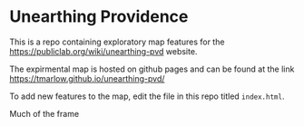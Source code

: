 # Unearthing Providence

This is a repo containing exploratory map features for the https://publiclab.org/wiki/unearthing-pvd website.

The expirmental map is hosted on github pages and can be found at the link https://tmarlow.github.io/unearthing-pvd/

To add new features to the map, edit the file in this repo titled `index.html`.

Much of the frame
